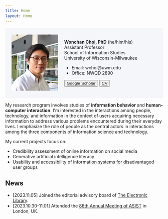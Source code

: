 ```yaml
---
title: Home
layout: Home
---
```

<style>
  /* Default styles */
  .flex-container {
    background-color: #F5F6FA;
    padding: 20px;
    display: flex;
    align-items: center;
  }

  /* Image styles for small screens (up to 767px width) */
  @media (max-width: 767px) {
    .flex-container {
      flex-direction: column; /* Stack items vertically */
      align-items: center; /* Center items horizontally */
    }

    .flex-container img {
      width: 100%; /* Make the image take up the full width */
      margin-bottom: 15px; /* Add some space below the image */
    }
  }
</style>

<div class="flex-container">
  <div style="flex: 1;">
    <img src="/assets/images/wchoi_gp_60.png" alt="Wonchan Choi">
  </div>
  <div style="flex: 2; padding-left: 20px;">
    <!-- Your content here -->
    <b>Wonchan Choi, PhD</b> (he/him/his)<br/>
    Assistant Professor <br/>
    School of Information Studies<br/> 
    University of Wisconsin-Milwaukee<br/>
    <ul>
    <li>Email: wchoi@uwm.edu</li>
    <li>Office: NWQD 2890</li>
    </ul>
    <button type="button" name="button" class="btn"><a href="https://scholar.google.com/citations?user=p5_1GbgAAAAJ&hl=en">Google Scholar</a></button> <button type="button" name="button" class="btn"><a href="https://drive.google.com/file/d/1s72RNbNhaQZa3uFNlRMbX_HEu1MUzxN4/view?usp=sharing">CV</a></button>
  </div>
</div>
 
My research program involves studies of <b>information behavior</b> and <b>human-computer interaction</b>. I'm interested in the interactions among people, technology, and information in the context of users acquiring necessary information to address various problems encountered during their everyday lives. I emphasize the role of people as the central actors in interactions among the three components of information science and technology. 

My current projects focus on:
- Credibility assessment of online information on social media 
- Generative artificial intelligence literacy
- Usability and accessibility of information systems for disadvantaged user groups

## News
- [2023.11.05] Joined the editorial advisory board of [The Electronic Library](https://www.emeraldgrouppublishing.com/journal/el).
- [2023.10.30-11.01] Attended the [86th Annual Meeting of ASIST](https://www.asist.org/am23/) in London, UK. 

<script align="left" type='text/javascript' id='clustrmaps' src='//cdn.clustrmaps.com/map_v2.js?cl=92a5ba&w=300&t=m&d=Buia3_aP6HE9HUvnNVOCjl51F8oLJBl4jj6v4tYFxDE&co=ffffff&ct=808080&cmo=3acc3a&cmn=ff5353'></script>
